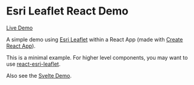 # Esri Leaflet React Demo

[Live Demo](https://esri-leaflet-react-demo.gavinr.com/)

A simple demo using [Esri Leaflet](https://esri.github.io/esri-leaflet/) within a React App (made with [Create React App](https://create-react-app.dev/)). 

This is a minimal example. For higher level components, you may want to use [react-esri-leaflet](https://github.com/slutske22/react-esri-leaflet).

Also see the [Svelte Demo](https://github.com/gavinr/esri-leaflet-svelte-demo).
